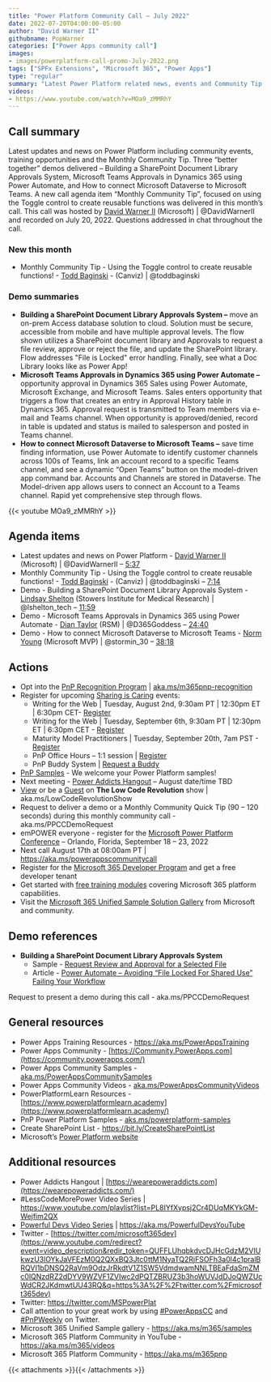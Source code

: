```yaml
---
title: "Power Platform Community Call – July 2022"
date: 2022-07-20T04:00:00-05:00
author: "David Warner II"
githubname: PopWarner
categories: ["Power Apps community call"]
images:
- images/powerplatform-call-promo-July-2022.png
tags: ["SPFx Extensions", "Microsoft 365", "Power Apps"]
type: "regular"
summary: "Latest Power Platform related news, events and Community Tip. Three demos delivered – Building a SharePoint Document Library Approvals System, Microsoft Teams Approvals in Dynamics 365 using Power Automate, and How to connect Microsoft Dataverse to Microsoft Teams."
videos:
- https://www.youtube.com/watch?v=MOa9_zMMRhY
---
```


## Call summary

Latest updates and news on Power Platform including community events, training opportunities and the Monthly Community Tip. Three “better together” demos delivered – Building a SharePoint Document Library Approvals System, Microsoft Teams Approvals in Dynamics 365 using Power Automate, and How to connect Microsoft Dataverse to Microsoft Teams. A new call agenda item “Monthly Community Tip”, focused on using the Toggle control to create reusable functions was delivered in this month’s call. This call was hosted by [David Warner II](https://twitter.com/DavidWarnerII) (Microsoft) \| @DavidWarnerII and recorded on July 20, 2022. Questions addressed in chat throughout the call.

### New this month

* Monthly Community Tip - Using the Toggle control to create reusable functions! - [Todd Baginski](https://twitter.com/toddbaginski) - (Canviz) \| @toddbaginski

### Demo summaries

* **Building a SharePoint Document Library Approvals System –** move an on-prem Access database solution to cloud. Solution must be secure, accessible from mobile and have multiple approval levels. The flow shown utilizes a SharePoint document library and Approvals to request a file review, approve or reject the file, and update the SharePoint library. Flow addresses "File is Locked" error handling. Finally, see what a Doc Library looks like as Power App!
* **Microsoft Teams Approvals in Dynamics 365 using Power Automate –** opportunity approval in Dynamics 365 Sales using Power Automate, Microsoft Exchange, and Microsoft Teams. Sales enters opportunity that triggers a flow that creates an entry in Approval History table in Dynamics 365. Approval request is transmitted to Team members via e-mail and Teams channel. When opportunity is approved/denied, record in table is updated and status is mailed to salesperson and posted in Teams channel.
* **How to connect Microsoft Dataverse to Microsoft Teams –** save time finding information, use Power Automate to identify customer channels across 100s of Teams, link an account record to a specific Teams channel, and see a dynamic “Open Teams” button on the model-driven app command bar. Accounts and Channels are stored in Dataverse. The Model-driven app allows users to connect an Account to a Teams channel. Rapid yet comprehensive step through flows.

{{< youtube MOa9_zMMRhY >}}

## Agenda items

* Latest updates and news on Power Platform - [David Warner II](https://twitter.com/DavidWarnerII) (Microsoft) \| @DavidWarnerII – [5:37](https://youtu.be/MOa9_zMMRhY?t=337)
* Monthly Community Tip - Using the Toggle control to create reusable functions! - [Todd Baginski](https://twitter.com/toddbaginski) - (Canviz) \| @toddbaginski – [7:14](https://youtu.be/MOa9_zMMRhY?t=434)
* Demo - Building a SharePoint Document Library Approvals System - [Lindsay Shelton](https://twitter.com/lshelton_tech) (Stowers Institute for Medical Research) \| @lshelton_tech – [11:59](https://youtu.be/MOa9_zMMRhY?t=719)
* Demo - Microsoft Teams Approvals in Dynamics 365 using Power Automate - [Dian Taylor](https://twitter.com/D365Goddess) (RSM) \| @D365Goddess – [24:40](https://youtu.be/MOa9_zMMRhY?t=1480)
* Demo - How to connect Microsoft Dataverse to Microsoft Teams - [Norm Young](https://twitter.com/stormin_30) (Microsoft MVP) \| @stormin_30 – [38:18](https://youtu.be/MOa9_zMMRhY?t=2298)


## Actions

* Opt into the [PnP Recognition Program](https://aka.ms/m365pnp-recognition) \| [aka.ms/m365pnp-recognition](https://aka.ms/m365pnp-recognition)
* Register for upcoming [Sharing is Caring](https://pnp.github.io/sharing-is-caring/) events:
    * Writing for the Web \| Tuesday, August 2nd, 9:30am PT \| 12:30pm ET \| 6:30pm CET- [Register](https://forms.microsoft.com/pages/responsepage.aspx?id=KtIy2vgLW0SOgZbwvQuRaXDXyCl9DkBHq4A2OG7uLpdUQkYwOVhZTkg3Rk9TVUI3NlA4R0Y0RTFSTy4u)
    * Writing for the Web \| Tuesday, September 6th, 9:30am PT \| 12:30pm ET \| 6:30pm CET - [Register](https://forms.microsoft.com/pages/responsepage.aspx?id=KtIy2vgLW0SOgZbwvQuRaXDXyCl9DkBHq4A2OG7uLpdUQkYwOVhZTkg3Rk9TVUI3NlA4R0Y0RTFSTy4u)
    * Maturity Model Practitioners \| Tuesday, September 20th, 7am PST - [Register](https://forms.office.com/Pages/ResponsePage.aspx?id=KtIy2vgLW0SOgZbwvQuRaXDXyCl9DkBHq4A2OG7uLpdUODY3NVRFQ0E4SFg5WlI1TU83WFJQRklZSy4u)
    * PnP Office Hours – 1:1 session \| [Register](https://outlook.office365.com/owa/calendar/PnPSharingisCaring@warner.digital/bookings/)
    * PnP Buddy System \| [Request a Buddy](https://forms.office.com/Pages/ResponsePage.aspx?id=KtIy2vgLW0SOgZbwvQuRaXDXyCl9DkBHq4A2OG7uLpdUMjRRUVg4NElZUUJLTEY1TVVSVDJFRFpLRS4u)
* [PnP Samples](https://aka.ms/powerplatform-samples) - We welcome your Power Platform samples!
* Next meeting - [Power Addicts Hangout](https://wearepoweraddicts.com) – August date/time TBD
* [View](https://aka.ms/LowCodeRevolutionShow) or be a [Guest](https://aka.ms/LowCodeRevolutionGuest) on **The Low Code Revolution** show \| aka.ms/LowCodeRevolutionShow
* Request to deliver a demo or a Monthly Community Quick Tip (90 – 120 seconds) during this monthly community call - aka.ms/PPCCDemoRequest
* emPOWER everyone - register for the [Microsoft Power Platform Conference](https://powerplatformconf.com/#!/) – Orlando, Florida, September 18 – 23, 2022
* Next call August 17th at 08:00am PT \| <https://aka.ms/powerappscommunitycall>
* Register for the [Microsoft 365 Developer Program](https://aka.ms/m365/devprogram) and get a free developer tenant
* Get started with [free training modules](https://aka.ms/m365/dev/learn) covering Microsoft 365 platform capabilities.
* Visit the [Microsoft 365 Unified Sample Solution Gallery](https://adoption.microsoft.com/sample-solution-gallery) from Microsoft and community.

## Demo references

* **Building a SharePoint Document Library Approvals System**
    * Sample - [Request Review and Approval for a Selected File](https://github.com/pnp/powerautomate-samples/tree/main/samples/request-review-and-approval-for-a-selected-file)
    * Article - [Power Automate – Avoiding “File Locked For Shared Use” Failing Your Workflow](https://thrivenextgen.com/power-automate-file-lock-fail/)

Request to present a demo during this call - aka.ms/PPCCDemoRequest

## General resources

* Power Apps Training Resources - <https://aka.ms/PowerAppsTraining>
* Power Apps Community -
    [https://Community.PowerApps.com](https://community.powerapps.com/)
* Power Apps Community Samples -
    [aka.ms/PowerAppsCommunitySamples](https://aka.ms/PowerAppsCommunitySamples)
* Power Apps Community Videos -
    [aka.ms/PowerAppsCommunityVideos](https://aka.ms/PowerAppsCommunityVideos)
* PowerPlatformLearn Resources -
    [https://www.powerplatformlearn.academy](https://www.powerplatformlearn.academy/)
* PnP Power Platform Samples -
    [aks.ms/powerplatform-samples](https://www.aks.ms/powerplatform-samples)
* Create SharePoint List - <https://bit.ly/CreateSharePointList>
* Microsoft’s [Power Platform website](https://powerplatform.microsoft.com/)

## Additional resources

* Power Addicts Hangout \|
    [https://wearepoweraddicts.com](https://wearepoweraddicts.com/)
* \#LessCodeMorePower Video Series \|
    <https://www.youtube.com/playlist?list=PL8IYfXypsj2Cr4DUqMKYkGM-Wejfim2QX>
* [Powerful Devs Video Series](https://aka.ms/PowerfulDevsYouTube) \|
    <https://aka.ms/PowerfulDevsYouTube>
* Twitter -
    [https://twitter.com/microsoft365dev](https://www.youtube.com/redirect?event=video_description&redir_token=QUFFLUhqbkdvcDJHcGdzM2VIUkwzU3lOYkJaVFEzM0Q2QXxBQ3Jtc0ttM1NyaTQ2RjFSOFh3a0l4c1pralBRQVI1bDNSQ2RaVm9OdzJrRkdtV1Z1SW5VdmdwamNNLTBEaFdaSmZMc0lQNzdRZ2dDYV9WZVF1ZVIwc2dPQTZBRUZ3b3hoWUVJdDJoQWZUcWdCR2JKdmwtUU43RQ&q=https%3A%2F%2Ftwitter.com%2Fmicrosoft365dev)​
* Twitter: <https://twitter.com/MSPowerPlat>
* Call attention to your great work by using
    [\#PowerAppsCC](https://twitter.com/hashtag/PowerAppsCC?src=hashtag_click)
    and [\#PnPWeekly](https://twitter.com/hashtag/PnPWeekly?src=hashtag_click)
    on Twitter.
* Microsoft 365 Unified Sample gallery - <https://aka.ms/m365/samples>
* Microsoft 365 Platform Community in YouTube - <https://aka.ms/m365/videos>
* Microsoft 365 Platform Community - <https://aka.ms/m365pnp>

{{< attachments >}}{{< /attachments >}}
